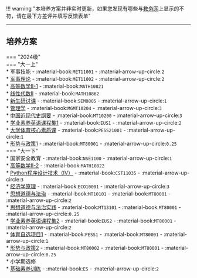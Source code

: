 !!! warning "本培养方案并非实时更新，如果您发现有哪些与[教务网](https://my.cqu.edu.cn)上显示的不符，请在最下方差评并填写反馈表单"

---

## 培养方案

=== "2024级"  
    === "大一上"  
        * 军事技能 - :material-book:`MET11001` - :material-arrow-up-circle:`2`  
        * [军事理论](../../../课程/军事理论.md) - :material-book:`MET11002` - :material-arrow-up-circle:`2`  
        * [高等数学Ⅱ-1](../../../课程/高等数学.md) - :material-book:`MATH10821`  
        * [线性代数Ⅱ](../../../课程/线性代数.md) - :material-book:`MATH10862`  
        * [新生研讨课](../../../课程/新生研讨课.md) - :material-book:`SEM8805` - :material-arrow-up-circle:`1`  
        * [管理学](../../../课程/管理学.md) - :material-book:`MGMT10204` - :material-arrow-up-circle:`3`  
        * [中国近现代史纲要](../../../课程/中国近现代史纲要.md) - :material-book:`MT10200` - :material-arrow-up-circle:`3`  
        * [学业素养英语课程集1](../../../课程/英语.md) - :material-book:`EUS1` - :material-arrow-up-circle:`2`  
        * [大学体育核心素质课](../../../课程/体育.md) - :material-book:`PESS21001` - :material-arrow-up-circle:`1`  
        * [形势与政策1](../../../课程/形势与政策.md) - :material-book:`MT80001` - :material-arrow-up-circle:`0.25`  
    === "大一下"  
        * 国家安全教育 - :material-book:`NSE1100` - :material-arrow-up-circle:`1`  
        * [高等数学Ⅱ-2](../../../课程/高等数学.md) - :material-book:`MATH10822`  
        * [Python程序设计技术（IV）](../../../课程/程序设计技术.md) - :material-book:`CST11035` - :material-arrow-up-circle:`3`  
        * [经济学原理](../../../课程/经济学原理.md) - :material-book:`ECO10001` - :material-arrow-up-circle:`3`  
        * [思想道德与法治](../../../课程/思想道德与法治.md) - :material-book:`MT10101` - :material-book:`MT80001` - :material-arrow-up-circle:`2`  
        * [思想道德与法治实践](../../../课程/思想道德与法治实践.md) - :material-book:`MT13101` - :material-book:`MT80001` - :material-arrow-up-circle:`0.25`  
        * [学业素养英语课程集2](../../../课程/英语.md) - :material-book:`EUS2` - :material-book:`MT80001` - :material-arrow-up-circle:`2`  
        * [体育自选项目1](../../../课程/体育.md) - :material-book:`PESS1` - :material-book:`MT80001` - :material-arrow-up-circle:`1`  
        * [形势与政策2](../../../课程/形势与政策.md) - :material-book:`MT80002` - :material-book:`MT80001` - :material-arrow-up-circle:`0.25`  
        * 小学期选修  
            * [基础素养训练](../../../课程/基础素养训练.md) - :material-book:`ES` - :material-arrow-up-circle:`2`  